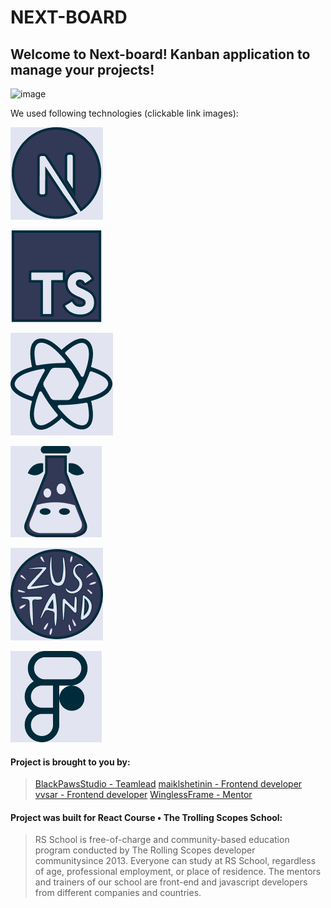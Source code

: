 # NEXT-BOARD

## Welcome to Next-board! Kanban application to manage your projects!

![image](https://media.discordapp.net/attachments/902251775644532736/1049176942261325874/image.png?width=1043&height=586)

We used following technologies (clickable link images):

[![image](https://raw.githubusercontent.com/BlackPawsStudio/project-management-app/develop/public/assets/component-images/tech-icons/nextjs.jpg)](https://nextjs.org/)

[![image](https://raw.githubusercontent.com/BlackPawsStudio/project-management-app/develop/public/assets/component-images/tech-icons/typescript.jpg)](https://www.typescriptlang.org/)

[![image](https://raw.githubusercontent.com/BlackPawsStudio/project-management-app/develop/public/assets/component-images/tech-icons/reactquery.jpg)](https://tanstack.com/query/v4/)

[![image](https://raw.githubusercontent.com/BlackPawsStudio/project-management-app/develop/public/assets/component-images/tech-icons/i18next.jpg)](https://www.i18next.com/)

[![image](https://raw.githubusercontent.com/BlackPawsStudio/project-management-app/develop/public/assets/component-images/tech-icons/zustand.jpg)](https://github.com/pmndrs/zustand/)

[![image](https://raw.githubusercontent.com/BlackPawsStudio/project-management-app/develop/public/assets/component-images/tech-icons/figma.jpg)](https://figma.com/)

#### Project is brought to you by:

>[BlackPawsStudio - Teamlead](https://github.com/BlackPawsStudio)
[maiklshetinin - Frontend developer](https://github.com/maiklshetinin)
[vvsar - Frontend developer](https://github.com/vvsar)
[WinglessFrame - Mentor](https://github.com/WinglessFrame)

#### Project was built for React Course • The Trolling Scopes School:

> RS School is free-of-charge and community-based education program conducted by The Rolling Scopes developer communitysince 2013.
Everyone can study at RS School, regardless of age, professional employment, or place of residence.
The mentors and trainers of our school are front-end and javascript developers from different companies and countries.
